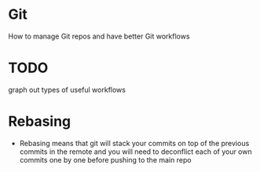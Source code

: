 # Git
How to manage Git repos and have better Git workflows

# **TODO**
graph out types of useful workflows

# Rebasing
- Rebasing means that git will stack your commits on top of the previous commits in the remote and you will need to deconflict each of your own commits one by one before pushing to the main repo
